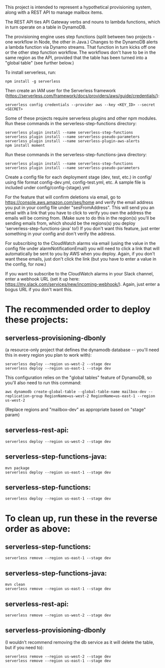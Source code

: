 This project is intended to represent a hypothetical provisioning system, along with a REST API to manage mailbox items.

The REST API ties API Gateway verbs and nouns to lambda functions, which in turn operate on a table in DynamoDB.

The provisioning engine uses step functions (split between two projects - one workflow in Node, the other in Java.) Changes to the DynamoDB alerts a lambda function via Dynamo streams. That function in turn kicks off one or the other step function workflow. The workflows don't have to be in the same region as the API, provided that the table has been turned into a "global table" (see further below.)


To install serverless, run:

```
npm install -g serverless
```

Then create an IAM user for the Serverless framework (https://serverless.com/framework/docs/providers/aws/guide/credentials/):
```
serverless config credentials --provider aws --key <KEY_ID> --secret <SECRET>
```

Some of these projects require serverless plugins and other npm modules. Run these commands in the serverless-step-functions directory:
```
serverless plugin install --name serverless-step-functions
serverless plugin install --name serverless-pseudo-parameters
serverless plugin install --name serverless-plugin-aws-alerts
npm install moment
```

Run these commands in the serverless-step-functions-java directory:
```
serverless plugin install --name serverless-step-functions
serverless plugin install --name serverless-pseudo-parameters
```


Create a config file for each deployment stage (dev, test, etc.) in config/ using file format config-dev.yml, config-test.yml, etc. A sample file is included under config/config-{stage}.yml

For the feature that will confirm deletions via email, go to https://console.aws.amazon.com/ses/home and verify the email address you put in your config file under "sesFromAddress". This will send you an email with a link that you have to click to verify you own the address the emails will be coming from. (Make sure to do this in the region(s) you'll be sending emails from, which should be the regions(s) you deploy 'serverless-step-functions-java' to!) If you don't want this feature, just enter something in your config and don't verify the address.

For subscribing to the CloudWatch alarms via email (using the value in the config file under alarmNotificationEmail) you will need to click a link that will automatically be sent to you by AWS when you deploy. Again, if you don't want these emails, just don't click the link (but you have to enter a value in the config, for now.)

If you want to subscribe to the CloudWatch alarms in your Slack channel, enter a webhook URL (set it up here: https://my.slack.com/services/new/incoming-webhook/). Again, just enter a bogus URL if you don't want this.


# The recommended order to deploy these projects:


## serverless-provisioning-dbonly 
(a resource-only project that defines the dynamodb database -- you'll need this in every region you plan to work with):
```
serverless deploy --region us-west-2 --stage dev
serverless deploy --region us-east-1 --stage dev
```


This configuration relies on the "global tables" feature of DynamoDB, so you'll also need to run this command:
```
aws dynamodb create-global-table --global-table-name mailbox-dev --replication-group RegionName=us-west-2 RegionName=us-east-1 --region us-west-2
```
(Replace regions and "mailbox-dev" as appropriate based on "stage" param)



## serverless-rest-api:
```
serverless deploy --region us-west-2 --stage dev
```

## serverless-step-functions-java:
```
mvn package
serverless deploy --region us-east-1 --stage dev
```

## serverless-step-functions:
```
serverless deploy --region us-east-1 --stage dev
```





# To clean up, run these in the reverse order as above:

## serverless-step-functions:
```
serverless remove --region us-east-1 --stage dev
```

## serverless-step-functions-java:
```
mvn clean
serverless remove --region us-east-1 --stage dev
```

## serverless-rest-api:
```
serverless remove --region us-west-2 --stage dev
```

## serverless-provisioning-dbonly 
(I wouldn't recommend removing the db service as it will delete the table, but if you need to):
```
serverless remove --region us-west-2 --stage dev
serverless remove --region us-east-1 --stage dev
```




